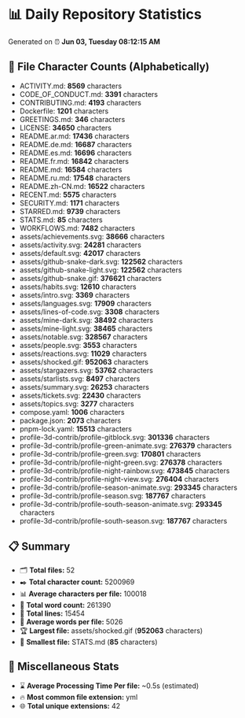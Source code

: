 # 📊 Daily Repository Statistics
Generated on ⏰ **Jun 03, Tuesday 08:12:15 AM**

## 📂 File Character Counts (Alphabetically)
- ACTIVITY.md: **8569** characters
- CODE_OF_CONDUCT.md: **3391** characters
- CONTRIBUTING.md: **4193** characters
- Dockerfile: **1201** characters
- GREETINGS.md: **346** characters
- LICENSE: **34650** characters
- README.ar.md: **17436** characters
- README.de.md: **16687** characters
- README.es.md: **16696** characters
- README.fr.md: **16842** characters
- README.md: **16584** characters
- README.ru.md: **17548** characters
- README.zh-CN.md: **16522** characters
- RECENT.md: **5575** characters
- SECURITY.md: **1171** characters
- STARRED.md: **9739** characters
- STATS.md: **85** characters
- WORKFLOWS.md: **7482** characters
- assets/achievements.svg: **38666** characters
- assets/activity.svg: **24281** characters
- assets/default.svg: **42017** characters
- assets/github-snake-dark.svg: **122562** characters
- assets/github-snake-light.svg: **122562** characters
- assets/github-snake.gif: **376621** characters
- assets/habits.svg: **12610** characters
- assets/intro.svg: **3369** characters
- assets/languages.svg: **17909** characters
- assets/lines-of-code.svg: **3308** characters
- assets/mine-dark.svg: **38492** characters
- assets/mine-light.svg: **38465** characters
- assets/notable.svg: **328567** characters
- assets/people.svg: **3553** characters
- assets/reactions.svg: **11029** characters
- assets/shocked.gif: **952063** characters
- assets/stargazers.svg: **53762** characters
- assets/starlists.svg: **8497** characters
- assets/summary.svg: **26253** characters
- assets/tickets.svg: **22430** characters
- assets/topics.svg: **3277** characters
- compose.yaml: **1006** characters
- package.json: **2073** characters
- pnpm-lock.yaml: **15513** characters
- profile-3d-contrib/profile-gitblock.svg: **301336** characters
- profile-3d-contrib/profile-green-animate.svg: **276379** characters
- profile-3d-contrib/profile-green.svg: **170801** characters
- profile-3d-contrib/profile-night-green.svg: **276378** characters
- profile-3d-contrib/profile-night-rainbow.svg: **473845** characters
- profile-3d-contrib/profile-night-view.svg: **276404** characters
- profile-3d-contrib/profile-season-animate.svg: **293345** characters
- profile-3d-contrib/profile-season.svg: **187767** characters
- profile-3d-contrib/profile-south-season-animate.svg: **293345** characters
- profile-3d-contrib/profile-south-season.svg: **187767** characters

## 📋 Summary
- 🗂️ **Total files:** 52
- ✒️ **Total character count:** 5200969
- 📊 **Average characters per file:** 100018
- 📝 **Total word count:** 261390
- 🧾 **Total lines:** 15454
- 📐 **Average words per file:** 5026
- 🏆 **Largest file:** assets/shocked.gif (**952063** characters)
- 🥉 **Smallest file:** STATS.md (**85** characters)

## 🌟 Miscellaneous Stats
- ⌛ **Average Processing Time Per file:** ~0.5s (estimated)
- 🔥 **Most common file extension:** yml
- 🌐 **Total unique extensions:** 42
